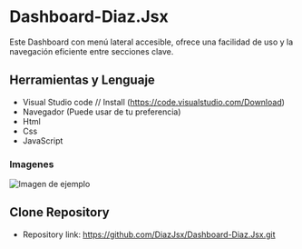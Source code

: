 # Dashboard-Diaz.Jsx
Este Dashboard con menú lateral accesible, ofrece una facilidad de uso y la navegación eficiente entre secciones clave.

## Herramientas y Lenguaje

* Visual Studio code // Install (https://code.visualstudio.com/Download)
* Navegador (Puede usar de tu preferencia)
* Html
* Css
* JavaScript

### Imagenes
![Imagen de ejemplo](https://i.ibb.co/bzs3FPY/Captura-de-pantalla-2024-11-14-230349.png)

## Clone Repository

* Repository link: https://github.com/DiazJsx/Dashboard-Diaz.Jsx.git
